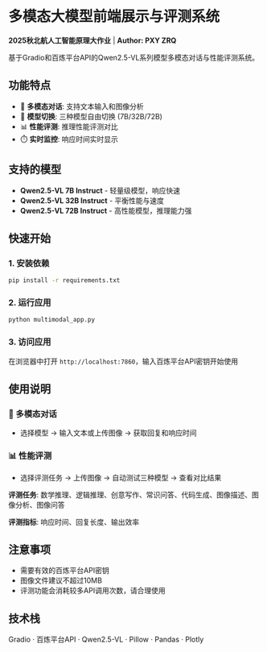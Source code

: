 # 多模态大模型前端展示与评测系统

**2025秋北航人工智能原理大作业** | **Author: PXY ZRQ**

基于Gradio和百炼平台API的Qwen2.5-VL系列模型多模态对话与性能评测系统。

## 功能特点

- 📝 **多模态对话**: 支持文本输入和图像分析
- 🔄 **模型切换**: 三种模型自由切换 (7B/32B/72B)
- 📊 **性能评测**: 推理性能评测对比
- ⏱️ **实时监控**: 响应时间实时显示

## 支持的模型

- **Qwen2.5-VL 7B Instruct** - 轻量级模型，响应快速
- **Qwen2.5-VL 32B Instruct** - 平衡性能与速度
- **Qwen2.5-VL 72B Instruct** - 高性能模型，推理能力强

## 快速开始

### 1. 安装依赖
```bash
pip install -r requirements.txt
```

### 2. 运行应用
```bash
python multimodal_app.py
```

### 3. 访问应用
在浏览器中打开 `http://localhost:7860`，输入百炼平台API密钥开始使用

## 使用说明

### 💬 多模态对话
- 选择模型 → 输入文本或上传图像 → 获取回复和响应时间

### 📊 性能评测
- 选择评测任务 → 上传图像 → 自动测试三种模型 → 查看对比结果

**评测任务**: 数学推理、逻辑推理、创意写作、常识问答、代码生成、图像描述、图像分析、图像问答

**评测指标**: 响应时间、回复长度、输出效率

## 注意事项

- 需要有效的百炼平台API密钥
- 图像文件建议不超过10MB
- 评测功能会消耗较多API调用次数，请合理使用

## 技术栈

Gradio · 百炼平台API · Qwen2.5-VL · Pillow · Pandas · Plotly
